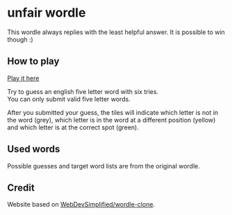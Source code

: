 # unfair wordle

This wordle always replies with the least helpful answer.
It is possible to win though :)

## How to play

[Play it here](https://tweakimp.github.io/unfairwordle/)

Try to guess an english five letter word with six tries.  
You can only submit valid five letter words.

After you submitted your guess, the tiles will indicate which letter is not in the word (grey), which letter is in the word at a different position (yellow) and which letter is at the correct spot (green).

## Used words

Possible guesses and target word lists are from the original wordle.

## Credit

Website based on [WebDevSimplified/wordle-clone](https://github.com/WebDevSimplified/wordle-clone).
